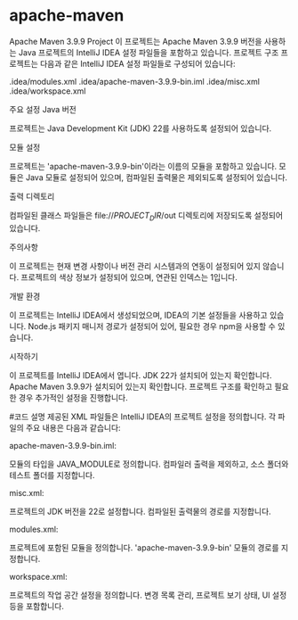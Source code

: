 # apache-maven
Apache Maven 3.9.9 Project
이 프로젝트는 Apache Maven 3.9.9 버전을 사용하는 Java 프로젝트의 IntelliJ IDEA 설정 파일들을 포함하고 있습니다.
프로젝트 구조
프로젝트는 다음과 같은 IntelliJ IDEA 설정 파일들로 구성되어 있습니다:

.idea/modules.xml
.idea/apache-maven-3.9.9-bin.iml
.idea/misc.xml
.idea/workspace.xml

주요 설정
Java 버전

프로젝트는 Java Development Kit (JDK) 22를 사용하도록 설정되어 있습니다.

모듈 설정

프로젝트는 'apache-maven-3.9.9-bin'이라는 이름의 모듈을 포함하고 있습니다.
모듈은 Java 모듈로 설정되어 있으며, 컴파일된 출력물은 제외되도록 설정되어 있습니다.

출력 디렉토리

컴파일된 클래스 파일들은 file://$PROJECT_DIR$/out 디렉토리에 저장되도록 설정되어 있습니다.

주의사항

이 프로젝트는 현재 변경 사항이나 버전 관리 시스템과의 연동이 설정되어 있지 않습니다.
프로젝트의 색상 정보가 설정되어 있으며, 연관된 인덱스는 1입니다.

개발 환경

이 프로젝트는 IntelliJ IDEA에서 생성되었으며, IDEA의 기본 설정들을 사용하고 있습니다.
Node.js 패키지 매니저 경로가 설정되어 있어, 필요한 경우 npm을 사용할 수 있습니다.

시작하기

이 프로젝트를 IntelliJ IDEA에서 엽니다.
JDK 22가 설치되어 있는지 확인합니다.
Apache Maven 3.9.9가 설치되어 있는지 확인합니다.
프로젝트 구조를 확인하고 필요한 경우 추가적인 설정을 진행합니다.

#코드 설명
제공된 XML 파일들은 IntelliJ IDEA의 프로젝트 설정을 정의합니다. 각 파일의 주요 내용은 다음과 같습니다:

apache-maven-3.9.9-bin.iml:

모듈의 타입을 JAVA_MODULE로 정의합니다.
컴파일러 출력을 제외하고, 소스 폴더와 테스트 폴더를 지정합니다.


misc.xml:

프로젝트의 JDK 버전을 22로 설정합니다.
컴파일된 출력물의 경로를 지정합니다.


modules.xml:

프로젝트에 포함된 모듈을 정의합니다.
'apache-maven-3.9.9-bin' 모듈의 경로를 지정합니다.


workspace.xml:

프로젝트의 작업 공간 설정을 정의합니다.
변경 목록 관리, 프로젝트 보기 상태, UI 설정 등을 포함합니다.
